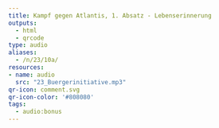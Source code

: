 ```yaml
---
title: Kampf gegen Atlantis, 1. Absatz - Lebenserinnerung
outputs:
  - html
  - qrcode
type: audio
aliases:
  - /n/23/10a/
resources:
- name: audio
  src: "23_Buergerinitiative.mp3"
qr-icon: comment.svg
qr-icon-color: '#808080'
tags:
  - audio:bonus
---
```

